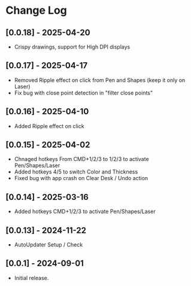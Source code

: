 # Change Log

## [0.0.18] - 2025-04-20
- Crispy drawings, support for High DPI displays

## [0.0.17] - 2025-04-17
- Removed Ripple effect on click from Pen and Shapes (keep it only on Laser)
- Fix bug with close point detection in "filter close points"

## [0.0.16] - 2025-04-10
- Added Ripple effect on click

## [0.0.15] - 2025-04-02
- Chnaged hotkeys From CMD+1/2/3 to 1/2/3 to activate Pen/Shapes/Laser
- Added hotkeys 4/5 to switch Color and Thickness
- Fixed bug with app crash on Clear Desk / Undo action

## [0.0.14] - 2025-03-16
- Added hotkeys CMD+1/2/3 to activate Pen/Shapes/Laser

## [0.0.13] - 2024-11-22
- AutoUpdater Setup / Check

## [0.0.1] - 2024-09-01
- Initial release.
